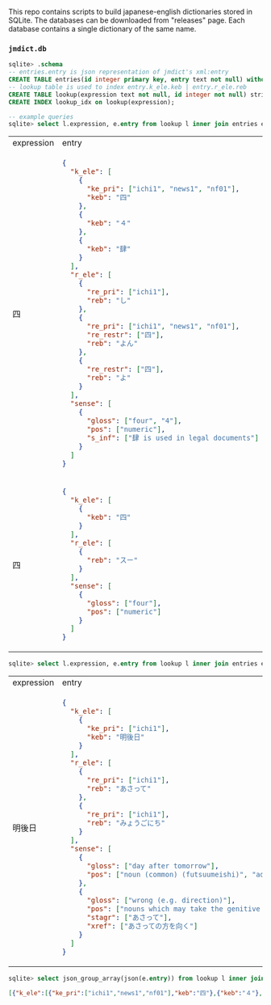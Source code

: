 This repo contains scripts to build japanese-english dictionaries stored in SQLite. The databases can be downloaded from "releases" page. Each database contains a single dictionary of the same name.

### `jmdict.db`

```sql
sqlite> .schema
-- entries.entry is json representation of jmdict's xml:entry
CREATE TABLE entries(id integer primary key, entry text not null) without rowid, strict;
-- lookup table is used to index entry.k_ele.keb | entry.r_ele.reb
CREATE TABLE lookup(expression text not null, id integer not null) strict;
CREATE INDEX lookup_idx on lookup(expression);

-- example queries
sqlite> select l.expression, e.entry from lookup l inner join entries e on e.id = l.id where l.expression = '四';
```

<table>
  <tr>
    <td> expression </td>
    <td> entry </td>
  </tr>
  <tr>
    <td> 四 </td>
<td>

```json
{
  "k_ele": [
    {
      "ke_pri": ["ichi1", "news1", "nf01"],
      "keb": "四"
    },
    {
      "keb": "４"
    },
    {
      "keb": "肆"
    }
  ],
  "r_ele": [
    {
      "re_pri": ["ichi1"],
      "reb": "し"
    },
    {
      "re_pri": ["ichi1", "news1", "nf01"],
      "re_restr": ["四"],
      "reb": "よん"
    },
    {
      "re_restr": ["四"],
      "reb": "よ"
    }
  ],
  "sense": [
    {
      "gloss": ["four", "4"],
      "pos": ["numeric"],
      "s_inf": ["肆 is used in legal documents"]
    }
  ]
}
```

</td>
  </tr>
  <tr>
    <td> 四 </td>
<td>

```json
{
  "k_ele": [
    {
      "keb": "四"
    }
  ],
  "r_ele": [
    {
      "reb": "スー"
    }
  ],
  "sense": [
    {
      "gloss": ["four"],
      "pos": ["numeric"]
    }
  ]
}
```

</td>
  </tr>
</table>

```sql
sqlite> select l.expression, e.entry from lookup l inner join entries e on e.id = l.id where l.expression = '明後日';
```

<table>
<tr>
<td> expression </td> <td> entry </td>
</tr>
<tr>
<td> 明後日 </td>
<td>

```json
{
  "k_ele": [
    {
      "ke_pri": ["ichi1"],
      "keb": "明後日"
    }
  ],
  "r_ele": [
    {
      "re_pri": ["ichi1"],
      "reb": "あさって"
    },
    {
      "re_pri": ["ichi1"],
      "reb": "みょうごにち"
    }
  ],
  "sense": [
    {
      "gloss": ["day after tomorrow"],
      "pos": ["noun (common) (futsuumeishi)", "adverb (fukushi)"]
    },
    {
      "gloss": ["wrong (e.g. direction)"],
      "pos": ["nouns which may take the genitive case particle 'no'"],
      "stagr": ["あさって"],
      "xref": ["あさっての方を向く"]
    }
  ]
}
```

</td>
</tr>
</table>

```sql
sqlite> select json_group_array(json(e.entry)) from lookup l inner join entries e on e.id = l.id where l.expression = '肆';
```
```json
[{"k_ele":[{"ke_pri":["ichi1","news1","nf01"],"keb":"四"},{"keb":"４"},{"keb":"肆"}],"r_ele":[{"re_pri":["ichi1"],"reb":"し"},{"re_pri":["ichi1","news1","nf01"],"re_restr":["四"],"reb":"よん"},{"re_restr":["四"],"reb":"よ"}],"sense":[{"gloss":["four","4"],"pos":["numeric"],"s_inf":["肆 is used in legal documents"]}]},{"k_ele":[{"keb":"恣"},{"keb":"擅"},{"keb":"縦"},{"keb":"肆"}],"r_ele":[{"reb":"ほしいまま"}],"sense":[{"gloss":["selfish","self-indulgent","arbitrary"],"misc":["word usually written using kana alone"],"pos":["adjectival nouns or quasi-adjectives (keiyodoshi)"]}]}]
```
